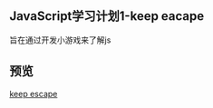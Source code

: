 ## JavaScript学习计划1-keep eacape
  旨在通过开发小游戏来了解js

## 预览
 [keep escape](https://xdxt.github.io/study-plan-keep_eacape/keep_escape.html)  

